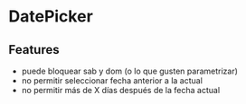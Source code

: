 # DatePicker
## Features
- puede bloquear sab y dom (o lo que gusten parametrizar)
- no permitir seleccionar fecha anterior a la actual
- no permitir más de X días después de la fecha actual
